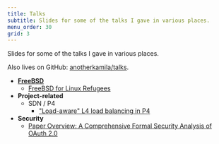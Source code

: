 ```yaml
---
title: Talks
subtitle: Slides for some of the talks I gave in various places.
menu_order: 30
grid: 3
---
```


Slides for some of the talks I gave in various places.

Also lives on GitHub: [anotherkamila/talks](https://github.com/anotherkamila/talks).

* **[FreeBSD](freebsd)**
  * [FreeBSD for Linux Refugees](to-linux-refugees)
* **Project-related**
  * SDN / P4
    * ["Load-aware" L4 load balancing in P4](sdn-loadbalancing)
* **Security**
  * [Paper Overview: A Comprehensive Formal Security Analysis of OAuth 2.0](oauth)
